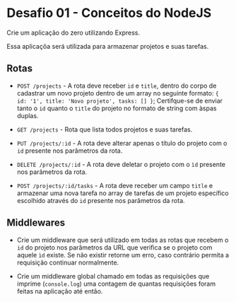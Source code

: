 # Desafio 01 - Conceitos do NodeJS

Crie um aplicação do zero utilizando Express.

Essa aplicaçõa será utilizada para armazenar projetos e suas tarefas.

## Rotas

- `POST /projects` - A rota deve receber `id` e `title`, dentro do corpo de cadastrar um novo projeto dentro de um array no seguinte formato: `{ id: '1', title: 'Novo projeto', tasks: [] }`; Certifque-se de enviar tanto o `id` quanto o `title` do projeto no formato de string com àspas duplas.

- `GET /projects` - Rota que lista todos projetos e suas tarefas.

- `PUT /projects/:id` - A rota deve alterar apenas o título do projeto com o `id` presente nos parâmetros da rota.

- `DELETE /projects/:id` - A rota deve deletar o projeto com o `ìd` presente nos parâmetros da rota.

- `POST /projects/:id/tasks` - A rota deve receber um campo `title` e armazenar uma nova tarefa no array de tarefas de um projeto específico escolhido através do `id` presente nos parâmetros da rota.

## Middlewares

- Crie um middleware que será utilizado em todas as rotas que recebem o `id` do projeto nos parâmetros da URL que verifica se o projeto com aquele `ìd` existe. Se não existir retorne um erro, caso contrário permita a requisição continuar normalmente.

- Crie um middleware global chamado em todas as requisições que imprime (`console.log`) uma contagem de quantas requisições foram feitas na aplicação até então.
